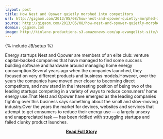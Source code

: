 ```yaml
---
layout: post
title: How Nest and Opower quietly morphed into competitors
url: http://gigaom.com/2013/05/08/how-nest-and-opower-quietly-morphed-into-competitors/
source: http://gigaom.com/2013/05/08/how-nest-and-opower-quietly-morphed-into-competitors/
domain: gigaom.com
image: http://kinlane-productions.s3.amazonaws.com/ap-evangelist-site/curated/screenshots/8429_gigaom_com.png
---
```

{% include JB/setup %}<p>Energy startups Nest and Opower are members of an elite club: venture capital-backed companies that have managed to find some success building software and hardware around managing home energy consumption.Several years ago when the companies launched, they focused on very different products and business models.However, over the years the companies have moved ever closer to becoming direct competitors, and now stand in the interesting position of being two of the leading startups competing in a variety of ways to reduce consumers’ home energy use.That Nest and Opower have emerged as the leading companies fighting over this business says something about the small and slow-moving industry.Over the years the market for devices, websites and services that attempt to get consumers to reduce their energy use — a largely unsexy and unappreciated task — has been riddled with struggling startups and failed clunky product launches.</p>
<center><p><a href="http://gigaom.com/2013/05/08/how-nest-and-opower-quietly-morphed-into-competitors/" style='padding:25px; font-sze:18px; font-weight: bold;'>Read Full Story</a></p></center>
